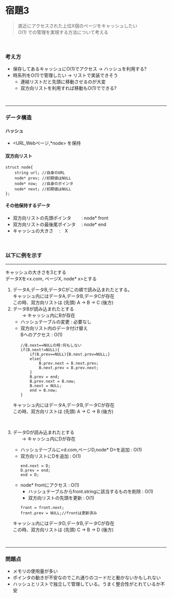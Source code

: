 # 宿題3
> 直近にアクセスされた上位X個のページをキャッシュしたい  
> _O(1)_ での管理を実現する方法について考える

<br />

### 考え方
- 保存してあるキャッシュにO(1)でアクセス -> ハッシュを利用する?
- 時系列をO(1)で管理したい -> リストで実装できそう
  - 連結リストだと先頭に移動させるのが大変
  - 双方向リストを利用すれば移動もO(1)でできる?

<br />

***
### データ構造
#### ハッシュ
- <URL,Webページ,*node> を保持

#### 双方向リスト
```
struct node{
    string url; //自身のURL
    node* prev; //初期値はNULL
    node* now;  //自身のポインタ
    node* next; //初期値はNULL
};
```
#### その他保持するデータ
- 双方向リストの先頭ポインタ　 　: node* front
- 双方向リストの最後尾ポインタ　 : node* end
- キャッシュの大きさ 　:　X

<br />

### 以下に例を示す
***
キャッシュの大きさを3とする  
データXを<x.com, ページX, node* x>とする

1. データA,データB,データCがこの順で読み込まれたとする。  
   キャッシュ内にはデータA,データB,データCが存在  
この時、双方向リストは
(先頭) A -> B -> C (後方)
2. データBが読み込まれたとする  
     　　-> キャッシュ内にBが存在 
    - ハッシュテーブルの変更 : 必要なし
    - 双方向リスト内のデータ付け替え  
        Bへのアクセス : O(1)
        ```
        //B.next==NULLの時:何もしない
        if(B.next!=NULL){
            if(B.prev==NULL){B.next.prev=NULL;}
            else{
                B.prev.next = B.next.prev;
                B.next.prev = B.prev.next;
            }
            B.prev = end;
            B.prev.next = B.now;
            B.next = NULL;
            end = B.now;
        }
        ```
    キャッシュ内にはデータA,データB,データCが存在  
    この時、双方向リストは (先頭) A -> C -> B (後方)

<br />

3. データDが読み込まれたとする  
     　　-> キャッシュ内にDが存在 
    - ハッシュテーブルに<d.com,ページD,node* D>を追加 : O(1)
    - 双方向リストにDを追加 : O(1)
        ```
        end.next = D;
        D.prev = end;
        end = D;
        ```
    - node* frontにアクセス : O(1)  
      - ハッシュテーブルからfront.stringに該当するものを削除 : O(1)  
       - 双方向リストの先頭を更新 : O(1)
        ```
        front = front.next;
        front.prev = NULL;//frontは更新済み
        ```


    キャッシュ内にはデータD,データB,データCが存在  
    この時、双方向リストは (先頭) C -> B -> D (後方)

<br />

***
### 問題点
- メモリの使用量が多い
- ポインタの動きが不安なのでこれ通りのコードだと動かないかもしれない 
- ハッシュとリストで独立して管理している。うまく整合性がとれているか不安
        